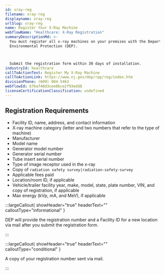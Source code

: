 ```yaml
---
id: xray-reg
filename: xray-reg
displayname: xray-reg
urlSlug: xray-reg
name: Register Your X-Ray Machine
webflowName: "Healthcare: X-Ray Registration"
summaryDescriptionMd: >-
  You must register all x-ray machines on your premises with the Department of
  Environmental Protection (DEP).



  Submit the registration form within 30 days of installation.
industryId: healthcare
callToActionText: Register My X-Ray Machine
callToActionLink: https://www.nj.gov/dep/rpp/reg/index.htm
divisionPhone: (609) 984-5463
webflowId: 676af48d3cee0bce2f93edd8
licenseCertificationClassification: undefined
---
```


## Registration Requirements

- Facility ID, name, address, and contact information
- X-ray machine category (letter and two numbers that refer to the type of machine)
- Manufacturer
- Model name
- Generator model number
- Generator serial number
- Tube insert serial number
- Type of image receptor used in the x-ray
- Copy of `radiation safety survey|radiation-safety-survey`
- Applicable fees paid
- Location/room ID, if applicable
- Vehicle/trailer facility year, make, model, state, plate number, VIN, and copy of registration, if applicable
- Max energy (kVp, mA, and MeV), if applicable

:::largeCallout{ showHeader="true" headerText="" calloutType="informational" }

DEP will provide the registration number and a Facility ID for a new location via mail after you submit the registration form.

:::

:::largeCallout{ showHeader="true" headerText="" calloutType="conditional" }

A copy of your registration number sent via mail.

:::
